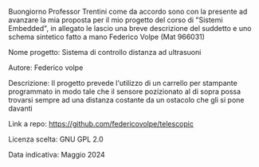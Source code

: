 Buongiorno Professor Trentini
come da accordo sono con la presente ad avanzare la mia proposta per il mio progetto del corso di "Sistemi Embedded",
in allegato le lascio una breve descrizione del suddetto e uno schema sintetico fatto a mano
Federico Volpe (Mat 966031)



Nome progetto: Sistema di controllo distanza ad ultrasuoni

Autore: Federico volpe

Descrizione: 
Il progetto prevede l'utilizzo di un carrello per stampante programmato in modo tale che il sensore pozizionato al di sopra possa trovarsi sempre ad una distanza costante da un ostacolo che gli si pone davanti

Link a repo: https://github.com/federicovolpe/telescopic

Licenza scelta: GNU GPL 2.0

Data indicativa: Maggio 2024